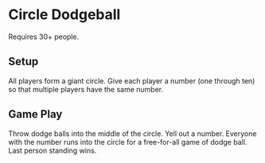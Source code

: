 Circle Dodgeball
============
Requires 30+ people.

Setup
--------
All players form a giant circle. Give each player a number (one through ten) so that multiple players have the same number. 

Game Play
--------------
Throw dodge balls into the middle of the circle. Yell out a number. Everyone with the number runs into the circle for a free-for-all game of dodge ball. Last person standing wins.

